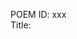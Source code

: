 POEM ID: xxx  
Title: <Title of proposed OpenMDAO changes>
authors: [<comma separated list of authors>]  
Competing POEMs: <Number of related POEMS>
Related POEMs: N/A  
Associated implementation PR: N/A

Status:
  
- [x] Active
- [ ] Requesting decision
- [ ] Accepted
- [ ] Rejected
- [ ] Integrated

Motivation
----------

<A description of why this change is being proposed.  What deficiencies does it address?>

Description
-----------

<What changes does this POEM suggest?  How is OpenMDAO changed?>

References
----------

<Any references associated with the POEM go here, or None or N/A>
